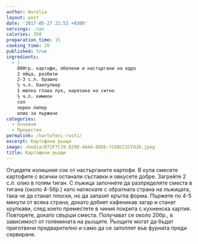 ```yaml
---
author: Aurelia
layout: post
date: '2017-05-27 21:52 +0300'
servings: .nan
calories: 350
preparation_time: 15
cooking_time: 20
published: true
ingredients:
  - |
    800гр. картофи, обелени и настъргани на едро
    2 яйца, разбити
    2-3 с.л. брашно
    ½ ч.л. бакпулвер
    1 малка глава лук, нарязана на ситно
    ½ ч.л. кимион
    сол
    черен пипер
    олио за пържене
categories:
  - Основни
  - Предястия
permalink: /kartofeni-rosti/
excerpt: Картофени рьощи
image: /media/072F7C39-8290-4A4A-86D6-7C6BCC5CFA26.jpeg
title: Картофени рьощи
---
```

Отцедете излишния сок от настърганите картофи. В купа смесете картофите с всички останали съставки и овкусете добре. Загрейте 2 с.л. олио в голям тиган. С лъжица започнете да разпределяте сместа в тигана (около 4-5бр.) като натискате с обратната страна на лъжицата, така че да станат плоски, но да запазят кръгла форма. Пържете по 4-5 минути от всяка страна, докато добият кафеникав загар и станат хрупкави, след което преместете в чиния покрита с кухненска хартия. Повторете, докато свърши сместа. Получават се около 20бр., в зависимост от големината на рьощите. Рьощите могат да бъдат приготвени предварително и само да се затоплят във фурната преди сервиране.
